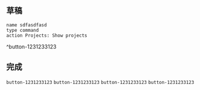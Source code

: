 ---
---
## 草稿

```button
name sdfasdfasd
type command
action Projects: Show projects
```

^button-1231233123

## 完成

`button-1231233123` `button-1231233123` `button-1231233123` `button-1231233123`
